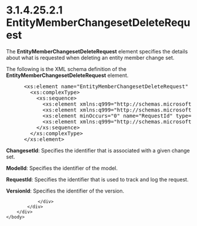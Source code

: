 <html dir="LTR" xmlns:mshelp="http://msdn.microsoft.com/mshelp" xmlns:ddue="http://ddue.schemas.microsoft.com/authoring/2003/5" xmlns:xlink="http://www.w3.org/1999/xlink" xmlns:tool="http://www.microsoft.com/tooltip">
    <head>
        <meta http-equiv="Content-Type" content="text/html; CHARSET=utf-8"></meta>
        <meta name="save" content="history"></meta>
        <title>3.1.4.25.2.1 EntityMemberChangesetDeleteRequest</title>
        <xml>
            <mshelp:toctitle title="3.1.4.25.2.1 EntityMemberChangesetDeleteRequest"></mshelp:toctitle>
            <mshelp:rltitle title="[MS-SSMDSWS-15]: EntityMemberChangesetDeleteRequest"></mshelp:rltitle>
            <mshelp:keyword index="A" term="962b2638-1a24-4ada-a21d-42c206b85f80"></mshelp:keyword>
            <mshelp:attr name="DCSext.ContentType" value="open specification"></mshelp:attr>
            <mshelp:attr name="AssetID" value="962b2638-1a24-4ada-a21d-42c206b85f80"></mshelp:attr>
            <mshelp:attr name="TopicType" value="kbRef"></mshelp:attr>
            <mshelp:attr name="DCSext.Title" value="[MS-SSMDSWS-15]: EntityMemberChangesetDeleteRequest" />
        </xml>
    </head>
    <body>
        <div id="header">
            <h1 class="heading">3.1.4.25.2.1 EntityMemberChangesetDeleteRequest</h1>
        </div>
        <div id="mainSection">
            <div id="mainBody">
                <div id="allHistory" class="saveHistory"></div>
                <div id="sectionSection0" class="section" name="collapseableSection">
                    

<p>The <b>EntityMemberChangesetDeleteRequest</b> element
specifies the details about what is requested when deleting an entity member
change set.</p>

<p>The following is the XML schema definition of the <b>EntityMemberChangesetDeleteRequest</b>
element.</p>

<dl>
<dd>
<div><pre> &lt;xs:element name=&quot;EntityMemberChangesetDeleteRequest&quot; xmlns:xs=&quot;http://www.w3.org/2001/XMLSchema&quot;&gt;
   &lt;xs:complexType&gt;
     &lt;xs:sequence&gt;
       &lt;xs:element xmlns:q999=&quot;http://schemas.microsoft.com/sqlserver/masterdataservices/2009/09&quot; minOccurs=&quot;0&quot; name=&quot;ChangesetId&quot; nillable=&quot;true&quot; type=&quot;q999:Identifier&quot; /&gt;
       &lt;xs:element xmlns:q999=&quot;http://schemas.microsoft.com/sqlserver/masterdataservices/2009/09&quot; minOccurs=&quot;0&quot; name=&quot;ModelId&quot; nillable=&quot;true&quot; type=&quot;q999:Identifier&quot; /&gt;
       &lt;xs:element minOccurs=&quot;0&quot; name=&quot;RequestId&quot; type=&quot;ser:guid&quot; /&gt;
       &lt;xs:element xmlns:q999=&quot;http://schemas.microsoft.com/sqlserver/masterdataservices/2009/09&quot; minOccurs=&quot;0&quot; name=&quot;VersionId&quot; nillable=&quot;true&quot; type=&quot;q999:Identifier&quot; /&gt;
     &lt;/xs:sequence&gt;
   &lt;/xs:complexType&gt;
 &lt;/xs:element&gt;
</pre></div>
</dd></dl>

<p><b>ChangesetId</b>: Specifies the identifier that is
associated with a given change set.</p>

<p><b>ModelId</b>: Specifies the identifier of the
model.</p>

<p><b>RequestId</b>: Specifies the identifier that is
used to track and log the request.</p>

<p><b>VersionId</b>: Specifies the identifier of the
version.</p>


                </div>
            </div>
        </div>
    </body>
</html>